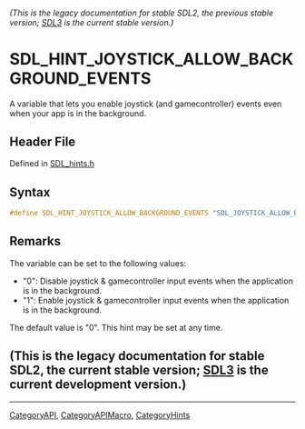 ###### (This is the legacy documentation for stable SDL2, the previous stable version; [SDL3](https://wiki.libsdl.org/SDL3/) is the current stable version.)
# SDL_HINT_JOYSTICK_ALLOW_BACKGROUND_EVENTS

A variable that lets you enable joystick (and gamecontroller) events even when your app is in the background.

## Header File

Defined in [SDL_hints.h](https://github.com/libsdl-org/SDL/blob/SDL2/include/SDL_hints.h)

## Syntax

```c
#define SDL_HINT_JOYSTICK_ALLOW_BACKGROUND_EVENTS "SDL_JOYSTICK_ALLOW_BACKGROUND_EVENTS"
```

## Remarks

The variable can be set to the following values:

- "0": Disable joystick & gamecontroller input events when the application
  is in the background.
- "1": Enable joystick & gamecontroller input events when the application
  is in the background.

The default value is "0". This hint may be set at any time.

## (This is the legacy documentation for stable SDL2, the current stable version; [SDL3](https://wiki.libsdl.org/SDL3/) is the current development version.)



----
[CategoryAPI](CategoryAPI), [CategoryAPIMacro](CategoryAPIMacro), [CategoryHints](CategoryHints)

